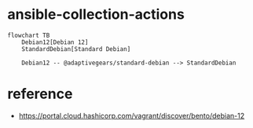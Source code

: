 # ansible-collection-actions

```mermaid
flowchart TB
    Debian12[Debian 12]
    StandardDebian[Standard Debian]

    Debian12 -- @adaptivegears/standard-debian --> StandardDebian
```

# reference

- https://portal.cloud.hashicorp.com/vagrant/discover/bento/debian-12

